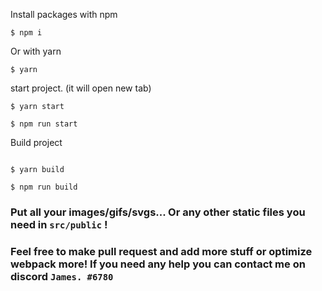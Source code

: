 Install packages with npm

```
$ npm i
```

Or with yarn

```
$ yarn
```

start project. (it will open new tab)

```
$ yarn start

$ npm run start
```

Build project

```

$ yarn build

$ npm run build

```

### Put all your images/gifs/svgs... Or any other static files you need in `src/public` !

### Feel free to make pull request and add more stuff or optimize webpack more! If you need any help you can contact me on discord `James. #6780`
